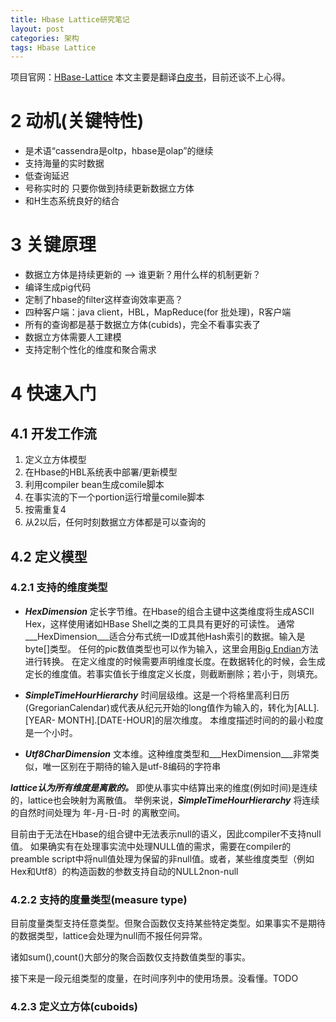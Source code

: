 ```yaml
---
title: Hbase Lattice研究笔记
layout: post
categories: 架构
tags: Hbase Lattice
---
```


项目官网：[HBase-Lattice](https://github.com/dlyubimov/HBase-Lattice)
本文主要是翻译[白皮书](https://github.com/dlyubimov/HBase-Lattice/blob/rel-0.2.11/docs/HBase-Lattice.pdf)，目前还谈不上心得。

# 2 动机(关键特性)

- 是术语“cassendra是oltp，hbase是olap”的继续
- 支持海量的实时数据
- 低查询延迟
- 号称实时的 只要你做到持续更新数据立方体
- 和H生态系统良好的结合

# 3 关键原理

- 数据立方体是持续更新的 --> 谁更新？用什么样的机制更新？
- 编译生成pig代码
- 定制了hbase的filter这样查询效率更高？
- 四种客户端：java client，HBL，MapReduce(for 批处理)，R客户端
- 所有的查询都是基于数据立方体(cubids)，完全不看事实表了
- 数据立方体需要人工建模
- 支持定制个性化的维度和聚合需求

# 4 快速入门

## 4.1 开发工作流

1. 定义立方体模型
2. 在Hbase的HBL系统表中部署/更新模型
3. 利用compiler bean生成comile脚本
4. 在事实流的下一个portion运行增量comile脚本
5. 按需重复4
6. 从2以后，任何时刻数据立方体都是可以查询的

## 4.2 定义模型

### 4.2.1 支持的维度类型

- ___HexDimension___ 定长字节维。在Hbase的组合主键中这类维度将生成ASCII Hex，这样使用诸如HBase Shell之类的工具具有更好的可读性。
通常___HexDimension___适合分布式统一ID或其他Hash索引的数据。输入是byte[]类型。
任何的pic数值类型也可以作为输入，这里会用[Big Endian](http://blog.csdn.net/sunshine1314/article/details/2309655)方法进行转换。
在定义维度的时候需要声明维度长度。在数据转化的时候，会生成定长的维度值。若事实值长于维度定义长度，则截断删除；若小于，则填充。

- ___SimpleTimeHourHierarchy___ 时间层级维。这是一个将格里高利日历(GregorianCalendar)或代表从纪元开始的long值作为输入的，转化为[ALL].[YEAR- MONTH].[DATE-HOUR]的层次维度。
本维度描述时间的的最小粒度是一个小时。

- ___Utf8CharDimension___ 文本维。这种维度类型和___HexDimension___非常类似，唯一区别在于期待的输入是utf-8编码的字符串

___lattice认为所有维度是离散的。___ 即使从事实中结算出来的维度(例如时间)是连续的，lattice也会映射为离散值。
举例来说，___SimpleTimeHourHierarchy___ 将连续的自然时间处理为 年-月-日-时 的离散空间。

目前由于无法在Hbase的组合键中无法表示null的语义，因此compiler不支持null值。
如果确实有在处理事实流中处理NULL值的需求，需要在compiler的preamble script中将null值处理为保留的非null值。或者，某些维度类型（例如Hex和Utf8）的构造函数的参数支持自动的NULL2non-null

### 4.2.2 支持的度量类型(measure type)

目前度量类型支持任意类型。但聚合函数仅支持某些特定类型。如果事实不是期待的数据类型，lattice会处理为null而不报任何异常。

诸如sum(),count()大部分的聚合函数仅支持数值类型的事实。

接下来是一段元组类型的度量，在时间序列中的使用场景。没看懂。TODO

### 4.2.3 定义立方体(cuboids)
